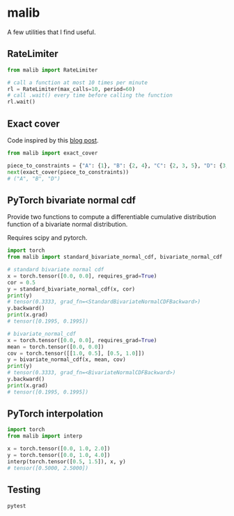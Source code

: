 # malib

A few utilities that I find useful.


## RateLimiter

```py
from malib import RateLimiter

# call a function at most 10 times per minute
rl = RateLimiter(max_calls=10, period=60) 
# call .wait() every time before calling the function
rl.wait()
```


## Exact cover

Code inspired by this [blog post](https://louisabraham.github.io/articles/exact-cover).
```py
from malib import exact_cover

piece_to_constraints = {"A": {1}, "B": {2, 4}, "C": {2, 3, 5}, "D": {3, 5}}
next(exact_cover(piece_to_constraints))
# ("A", "B", "D")
```

## PyTorch bivariate normal cdf

Provide two functions to compute a differentiable cumulative distribution function of a bivariate normal distribution.

Requires scipy and pytorch.

```py
import torch
from malib import standard_bivariate_normal_cdf, bivariate_normal_cdf

# standard bivariate normal cdf
x = torch.tensor([0.0, 0.0], requires_grad=True)
cor = 0.5
y = standard_bivariate_normal_cdf(x, cor)
print(y)
# tensor(0.3333, grad_fn=<StandardBivariateNormalCDFBackward>)
y.backward()
print(x.grad)
# tensor([0.1995, 0.1995])

# bivariate_normal_cdf
x = torch.tensor([0.0, 0.0], requires_grad=True)
mean = torch.tensor([0.0, 0.0])
cov = torch.tensor([[1.0, 0.5], [0.5, 1.0]])
y = bivariate_normal_cdf(x, mean, cov)
print(y)
# tensor(0.3333, grad_fn=<BivariateNormalCDFBackward>)
y.backward()
print(x.grad)
# tensor([0.1995, 0.1995])
```

## PyTorch interpolation

```py
import torch
from malib import interp

x = torch.tensor([0.0, 1.0, 2.0])
y = torch.tensor([0.0, 1.0, 4.0])
interp(torch.tensor([0.5, 1.5]), x, y)
# tensor([0.5000, 2.5000])
```

## Testing

`pytest`


